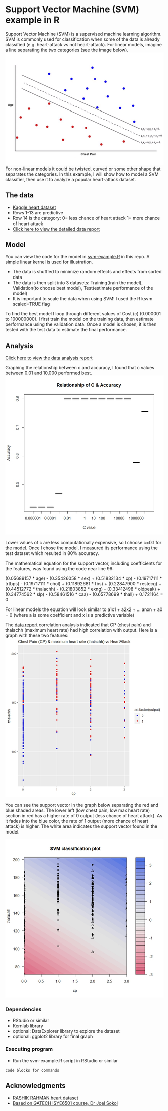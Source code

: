 # Support Vector Machine (SVM) example in R

Support Vector Machine (SVM) is a supervised machine learning algorithm. 
SVM is commonly used for classification when some of the data is already classified (e.g. heart-attack vs not heart-attack). 
For linear models, imagine a line separating the two categories (see the image below).
<img src="scatter-graph.jpg" alt="image">
For non-linear models it could be twisted, curved or some other shape that separates the categories. 
In this example, I will show how to model a SVM classifier, then use it to analyze a popular heart-attack dataset. 


## The data

* [Kaggle heart dataset](https://www.kaggle.com/datasets/rashikrahmanpritom/heart-attack-analysis-prediction-dataset)
* Rows 1-13 are predictive
* Row 14 is the category: 0= less chance of heart attack 1= more chance of heart attack
* [Click here to view the detailed data report](https://chardur.github.io/SVM-Example-R/report.html)

## Model

You can view the code for the model in [svm-example.R](https://github.com/chardur/SVM-Example-R/blob/main/svm-example.R) in this repo. A simple linear kernel is used for illustration.


* The data is shuffled to minimize random effects and effects from sorted data
* The data is then split into 3 datasets: Training(train the model), Validation(to choose best model), Test(estimate performance of the model)
* It is important to scale the data when using SVM! I used the R ksvm scaled=TRUE flag


To find the best model I loop through different values of Cost (c) (0.000001 to 100000000). 
I first train the model on the training data, then estimate performance using the validation data. 
Once a model is chosen, it is then tested with the test data to estimate the final performance.

## Analysis

[Click here to view the data analysis report](https://chardur.github.io/SVM-Example-R/report.html)


Graphing the relationship between c and accuracy, I found that c values between 0.01 and 10,000 performed best.
<img src="cvalues.jpeg" alt="image"> 


Lower values of c are less computationally expensive, so I choose c=0.1 for the model. 
Once I chose the model, I measured its performance using the test dataset which resulted in 80% accuracy. 


The mathematical equation for the support vector, including coefficients for the features, was found using the code near line 96:


(0.05689157 * age) - (0.35426058 * sex) + (0.51832134 * cp) - (0.19717111 * trtbps) - (0.19717111 * chol) + (0.11892681 * fbs) + (0.22847900 * restecg) + (0.44512772 * thalachh) - (0.21803852 * exng) - (0.33412498 * oldpeak) + (0.34774562 * slp) - (0.58461516 * caa) - (0.65778699 * thall) + 0.1721164 = 0
 

For linear models the equation will look similar to a1x1 + a2x2 + … anxn + a0 = 0 (where a is some coefficient and x is a predictive variable)

The [data report](https://chardur.github.io/SVM-Example-R/report.html) correlation analysis indicated that CP (chest pain) and thalachh (maximum heart rate) had high correlation with output. Here is a graph with these two features:
<img src="scatter-graph-original.jpg" alt="image"> 

You can see the support vector in the graph below separating the red and blue shaded areas. 
The lower left (low chest pain, low max heart rate) section in red has a higher rate of 0 output (less chance of heart attack). 
As it fades into the blue color, the rate of 1 output (more chance of heart attack) is higher. 
The white area indicates the support vector found in the model. 


<img src="scatter-graph-svm.jpg" alt="image">


### Dependencies

* RStudio or similar
* Kernlab library
* optional: DataExplorer library to explore the dataset
* optional: ggplot2 library for final graph

### Executing program

* Run the svm-example.R script in RStudio or similar

```
code blocks for commands
```

## Acknowledgments

* [RASHIK RAHMAN heart dataset](https://www.kaggle.com/datasets/rashikrahmanpritom/heart-attack-analysis-prediction-dataset)
* [Based on GATECH ISYE6501 course, Dr Joel Sokol](https://omscs.gatech.edu/current-courses)
